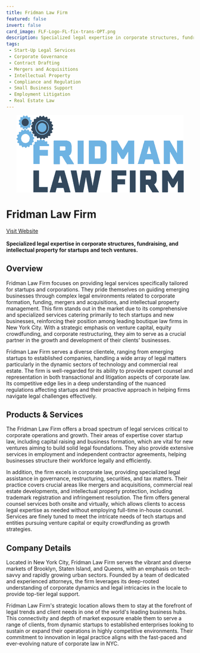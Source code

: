 ```yaml
---
title: Fridman Law Firm
featured: false
invert: false
card_image: FLF-Logo-FL-fix-trans-OPT.png
description: Specialized legal expertise in corporate structures, fundraising, and intellectual property for startups and tech ventures.
tags: 
 - Start-Up Legal Services
 - Corporate Governance
 - Contract Drafting
 - Mergers and Acquisitions
 - Intellectual Property
 - Compliance and Regulation
 - Small Business Support
 - Employment Litigation
 - Real Estate Law
---
```


<div align="center">
<a href="https://www.fridmanlawfirm.com/blog/2024/08/what-does-a-corporate-lawyer-do/">
<img src="FLF-Logo-FL-fix-trans-OPT.png" alt="Logo" style="min-width: 200px; max-width: 600px; height: auto;" >
</a>
</div>

# Fridman Law Firm
<a href="https://www.fridmanlawfirm.com/blog/2024/08/what-does-a-corporate-lawyer-do/">Visit Website</a>
<br>
<br>
**Specialized legal expertise in corporate structures, fundraising, and intellectual property for startups and tech ventures.**

## Overview
Fridman Law Firm focuses on providing legal services specifically tailored for startups and corporations. They pride themselves on guiding emerging businesses through complex legal environments related to corporate formation, funding, mergers and acquisitions, and intellectual property management. This firm stands out in the market due to its comprehensive and specialized services catering primarily to tech startups and new businesses, reinforcing their position among leading boutique law firms in New York City. With a strategic emphasis on venture capital, equity crowdfunding, and corporate restructuring, they aim to serve as a crucial partner in the growth and development of their clients' businesses.

Fridman Law Firm serves a diverse clientele, ranging from emerging startups to established companies, handling a wide array of legal matters particularly in the dynamic sectors of technology and commercial real estate. The firm is well-regarded for its ability to provide expert counsel and representation in both transactional and litigation aspects of corporate law. Its competitive edge lies in a deep understanding of the nuanced regulations affecting startups and their proactive approach in helping firms navigate legal challenges effectively.
## Products & Services 
The Fridman Law Firm offers a broad spectrum of legal services critical to corporate operations and growth. Their areas of expertise cover startup law, including capital raising and business formation, which are vital for new ventures aiming to build solid legal foundations. They also provide extensive services in employment and independent contractor agreements, helping businesses structure their workforce legally and efficiently. 

In addition, the firm excels in corporate law, providing specialized legal assistance in governance, restructuring, securities, and tax matters. Their practice covers crucial areas like mergers and acquisitions, commercial real estate developments, and intellectual property protection, including trademark registration and infringement resolution. The firm offers general counsel services both onsite and virtually, which allows clients to access legal expertise as needed without employing full-time in-house counsel. Services are finely tuned to meet the intricate needs of tech startups and entities pursuing venture capital or equity crowdfunding as growth strategies.
## Company Details 
Located in New York City, Fridman Law Firm serves the vibrant and diverse markets of Brooklyn, Staten Island, and Queens, with an emphasis on tech-savvy and rapidly growing urban sectors. Founded by a team of dedicated and experienced attorneys, the firm leverages its deep-rooted understanding of corporate dynamics and legal intricacies in the locale to provide top-tier legal support.

Fridman Law Firm's strategic location allows them to stay at the forefront of legal trends and client needs in one of the world's leading business hubs. This connectivity and depth of market exposure enable them to serve a range of clients, from dynamic startups to established enterprises looking to sustain or expand their operations in highly competitive environments. Their commitment to innovation in legal practice aligns with the fast-paced and ever-evolving nature of corporate law in NYC.

